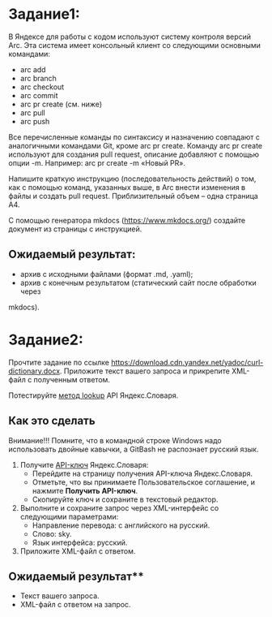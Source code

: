 ﻿# Задание1:

В Яндексе для работы с кодом используют систему контроля версий Arc. Эта система имеет консольный клиент со следующими основными командами: 

- arc add 
- arc branch 
- arc checkout 
- arc commit 
- arc pr create (см. ниже) 
- arc pull 
- arc push 

Все  перечисленные  команды  по  синтаксису  и  назначению  совпадают  с аналогичными командами Git, кроме arc pr create. Команду arc pr create используют для создания pull request, описание добавляют с помощью опции -m. Например: arc pr create -m «Новый PR». 

Напишите  краткую  инструкцию  (последовательность  действий)  о  том,  как  с помощью команд, указанных выше, в Arc внести изменения в файлы и создать pull request. Приблизительный объем – одна страница A4. 

С  помощью  генератора  mkdocs  (https://www.mkdocs.org/)  создайте  документ  из страницы с инструкцией. 

## Ожидаемый результат:  

- архив с исходными файлами (формат .md, .yaml); 
- архив  с  конечным  результатом  (статический  сайт  после  обработки  через 

mkdocs). 
 
# Задание2:
Прочтите  задание  по  ссылке  https://download.cdn.yandex.net/yadoc/curl-dictionary.docx. Приложите текст вашего запроса и прикрепите XML-файл с полученным ответом.  
  
Потестируйте [метод lookup](https://yandex.ru/dev/dictionary/doc/dg/reference/lookup.html) API Яндекс.Словаря.

## Как это сделать

Внимание!!! Помните, что в командной строке Windows надо использовать двойные кавычки, а GitBash не распознает русский язык.

1. Получите [API-ключ](https://yandex.ru/dev/dictionary/keys/get/?service=dict) Яндекс.Словаря:
   - Перейдите на страницу получения API-ключа Яндекс.Словаря.
   - Отметьте, что вы принимаете Пользовательское соглашение, и нажмите **Получить API-ключ**.
   - Скопируйте ключ и сохраните в текстовый редактор.
2. Выполните и сохраните запрос через XML-интерфейс со следующими параметрами:
   - Направление перевода: с английского на русский.
   - Слово: sky.
   - Язык интерфейса: русский.
3. Приложите XML-файл с ответом. 

## Ожидаемый результат**

- Текст вашего запроса.
- XML-файл с ответом на запрос.
